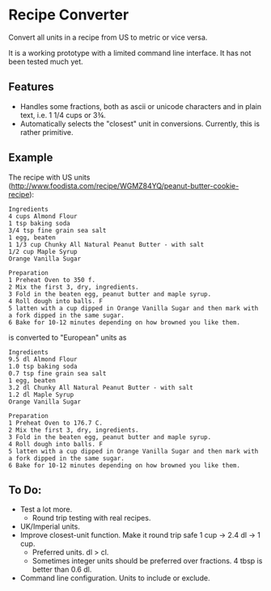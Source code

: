# Recipe Converter
Convert all units in a recipe from US to metric or vice versa.

It is a working prototype with a limited command line interface. It has not been tested much yet.

## Features

* Handles some fractions, both as ascii or unicode characters and in plain text, i.e. 1 1/4 cups or 3¾.
* Automatically selects the "closest" unit in conversions. Currently, this is rather primitive.

## Example
The recipe with US units (http://www.foodista.com/recipe/WGMZ84YQ/peanut-butter-cookie-recipe):

````
Ingredients
4 cups Almond Flour
1 tsp baking soda
3/4 tsp fine grain sea salt
1 egg, beaten
1 1/3 cup Chunky All Natural Peanut Butter - with salt
1/2 cup Maple Syrup
Orange Vanilla Sugar

Preparation
1 Preheat Oven to 350 f.
2 Mix the first 3, dry, ingredients.
3 Fold in the beaten egg, peanut butter and maple syrup.
4 Roll dough into balls. F
5 latten with a cup dipped in Orange Vanilla Sugar and then mark with a fork dipped in the same sugar.
6 Bake for 10-12 minutes depending on how browned you like them.
````

is converted to "European" units as

````
Ingredients
9.5 dl Almond Flour
1.0 tsp baking soda
0.7 tsp fine grain sea salt
1 egg, beaten
3.2 dl Chunky All Natural Peanut Butter - with salt
1.2 dl Maple Syrup
Orange Vanilla Sugar

Preparation
1 Preheat Oven to 176.7 C.
2 Mix the first 3, dry, ingredients.
3 Fold in the beaten egg, peanut butter and maple syrup.
4 Roll dough into balls. F
5 latten with a cup dipped in Orange Vanilla Sugar and then mark with a fork dipped in the same sugar.
6 Bake for 10-12 minutes depending on how browned you like them.
````


## To Do:

* Test a lot more.
    * Round trip testing with real recipes.
* UK/Imperial units.
* Improve closest-unit function. Make it round trip safe 1 cup -> 2.4 dl -> 1 cup.
    * Preferred units. dl > cl.
    * Sometimes integer units should be preferred over fractions. 4 tbsp is better than 0.6 dl.
* Command line configuration. Units to include or exclude.


